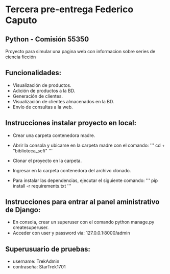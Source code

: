 # Tercera pre-entrega Federico Caputo

## Python - Comisión 55350
Proyecto para simular una pagina web con informacion sobre series de ciencia ficción

## Funcionalidades:
+ Visualización de productos.
+ Adición de productos a la BD.
+ Generación de clientes.
+ Visualización de clientes almacenados en la BD.
+ Envío de consultas a la web.

## Instrucciones instalar proyecto en local:
+ Crear una carpeta contenedora madre.
+ Abrir la consola y ubicarse en la carpeta madre con el comando:
'''
cd + "biblioteca_scfi"
'''
+ Clonar el proyecto en la carpeta.
+ Ingresar en la carpeta contenedora del archivo clonado.

+ Para instalar las dependencias, ejecutar el siguiente comando:
'''
pip install -r requirements.txt
'''
## Instrucciones para entrar al panel aministrativo de Django:
+ En consola, crear un superuser con el comando python manage.py createsuperuser.
+ Acceder con user y password via: 127.0.0.1:8000/admin

## Superusuario de pruebas:

+ username: TrekAdmin
+ contraseña: StarTrek1701